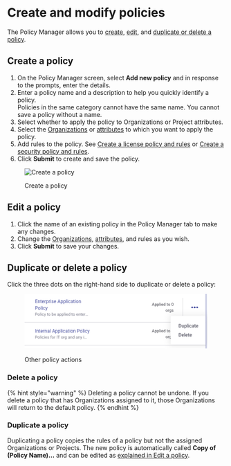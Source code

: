 # Create and modify policies

The Policy Manager allows you to [create](create-and-edit-policies.md#create-a-policy), [edit](create-and-edit-policies.md#edit-a-policy), and [duplicate or delete a policy](create-and-edit-policies.md#duplicate-or-delete-a-policy).

## **Create a policy**

1. On the Policy Manager screen, select **Add new policy** and in response to the prompts, enter the details.
2. Enter a policy name and a description to help you quickly identify a policy.\
   Policies in the same category cannot have the same name. You cannot save a policy without a name.
3. Select whether to apply the policy to Organizations or Project attributes.
4. Select the [Organizations](assign-a-policy-to-an-organization.md) or [attributes](assign-policies-to-projects.md) to which you want to apply the policy.
5. Add rules to the policy. See [Create a license policy and rules](license-policies/create-a-license-policy-and-rules.md) or [Create a security policy and rules](security-policies/create-a-security-policy-and-rules.md).
6. Click **Submit** to create and save the policy.

<div align="left">

<figure><img src="../../.gitbook/assets/screenshot_2020-05-26_at_9.47.26_am.png" alt="Create a policy" width="563"><figcaption><p>Create a policy</p></figcaption></figure>

</div>

## Edit a policy

1. Click the name of an existing policy in the Policy Manager tab to make any changes.
2. Change the [Organizations](assign-a-policy-to-an-organization.md), [attributes](assign-policies-to-projects.md), and rules as you wish.
3. Click **Submit** to save your changes.

## **Duplicate or delete a policy**&#x20;

Click the three dots on the right-hand side to duplicate or delete a policy:

<div align="left">

<figure><img src="../../.gitbook/assets/Screenshot 2023-03-28 at 16.42.45.png" alt="Other policy actions"><figcaption><p>Other policy actions</p></figcaption></figure>

</div>

### Delete a policy

{% hint style="warning" %}
Deleting a policy cannot be undone. If you delete a policy that has Organizations assigned to it, those Organizations will return to the default policy.
{% endhint %}

### Duplicate a policy

Duplicating a policy copies the rules of a policy but not the assigned Organizations or Projects. The new policy is automatically called **Copy of (Policy Name)…** and can be edited as [explained in Edit a policy](create-and-edit-policies.md#edit-a-policy).
